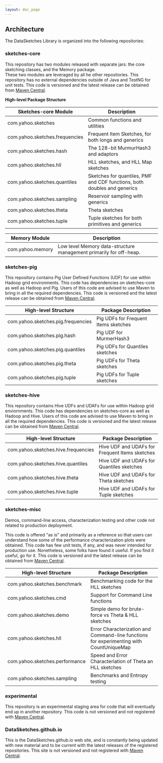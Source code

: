 ```yaml
---
layout: doc_page
---
```


## Architecture

The DataSketches Library is organized into the following repositories:

### sketches-core
This repository has two modules released with separate jars: the core sketching classes, and the Memory package.  
These two modules are leveraged by all he other repositories. 
This repository has no external dependencies outside of Java and TestNG for unit tests. 
This code is versioned and the latest release can be obtained from
<a href="https://search.maven.org/#search|ga|1|datasketches">Maven Central<a/>.

<b>High-level Package Structure</b>

Sketches-core Module           | Description
-------------------------------|---------------------
com.yahoo.sketches             | Common functions and utilities
com.yahoo.sketches.frequencies | Frequent Item Sketches, for both longs and generics
com.yahoo.sketches.hash        | The 128-bit MurmurHash3 and adaptors
com.yahoo.sketches.hll         | HLL sketches, and HLL Map sketches
com.yahoo.sketches.quantiles   | Sketches for quantiles, PMF and CDF functions, both doubles and generics
com.yahoo.sketches.sampling    | Reservoir sampling with generics 
com.yahoo.sketches.theta       | Theta sketches
com.yahoo.sketches.tuple       | Tuple sketches for both primitives and generics

Memory Module                  | Description
-------------------------------|---------------------
com.yahoo.memory               | Low level Memory data-structure management primarily for off-heap. 


### sketches-pig
This repository contains Pig User Defined Functions (UDF) for use within Hadoop grid environments. 
This code has dependencies on sketches-core as well as Hadoop and Pig. 
Users of this code are advised to use Maven to bring in all the required dependencies.
This code is versioned and the latest release can be obtained from
<a href="https://search.maven.org/#search|ga|1|datasketches">Maven Central<a/>.

High-level Structure               | Package Description
-----------------------------------|---------------------
com.yahoo.sketches.pig.frequencies | Pig UDFs for Frequent Items sketches
com.yahoo.sketches.pig.hash        | Pig UDF for MurmerHash3
com.yahoo.sketches.pig.quantiles   | Pig UDFs for Quantiles sketches
com.yahoo.sketches.pig.theta       | Pig UDFs for Theta sketches
com.yahoo.sketches.pig.tuple       | Pig UDFs for Tuple sketches


### sketches-hive
This repository contains Hive UDFs and UDAFs for use within Hadoop grid enviornments. 
This code has dependencies on sketches-core as well as Hadoop and Hive. 
Users of this code are advised to use Maven to bring in all the required dependencies.
This code is versioned and the latest release can be obtained from
<a href="https://search.maven.org/#search|ga|1|datasketches">Maven Central<a/>.

High-level Structure                 | Package Description
-------------------------------------|---------------------
com.yahoo.sketches.hive.frequencies  | Hive UDF and UDAFs for Frequent Items sketches
com.yahoo.sketches.hive.quantiles    | Hive UDF and UDAFs for Quantiles sketches
com.yahoo.sketches.hive.theta        | Hive UDF and UDAFs for Theta sketches
com.yahoo.sketches.hive.tuple        | Hive UDF and UDAFs for Tuple sketches

### sketches-misc
Demos, command-line access, characterization testing and other code not related to production 
deployment.

This code is offered "as is" and primarily as a reference so that users can understand how some of 
the performance characterization plots were obtained. This code has few unit tests, if any, 
and was never intended for production use. 
Nonetheless, some folks have found it useful. If you find it useful, go for it. 
This code is versioned and the latest release can be obtained from
<a href="https://search.maven.org/#search|ga|1|datasketches">Maven Central<a/>.
    
High-level Structure               | Package Description
-----------------------------------|---------------------
com.yahoo.sketches.benchmark       | Benchmarking code for the HLL sketches
com.yahoo.sketches.cmd             | Support for Command Line functions
com.yahoo.sketches.demo            | Simple demo for brute-force vs Theta & HLL sketches
com.yahoo.sketches.hll             | Error Characterization and Command-line functions for experimenting with CountUniqueMap
com.yahoo.sketches.performance     | Speed and Error Characteriation of Theta an HLL sketches
com.yahoo.sketches.sampling        | Benchmarks and Entropy testing

### experimental
This repository is an experimental staging area for code that will eventually end up in another 
repository. This code is not versioned and not registered with 
<a href="https://search.maven.org/#search|ga|1|datasketches">Maven Central<a/>.

### DataSketches.github.io
This is the DataSketches.github.io web site, and is constantly being updated with new material 
and to be current with the latest releases of the registered repositories.
This site is not versioned and not registered with 
<a href="https://search.maven.org/#search|ga|1|datasketches">Maven Central<a/>. 
  